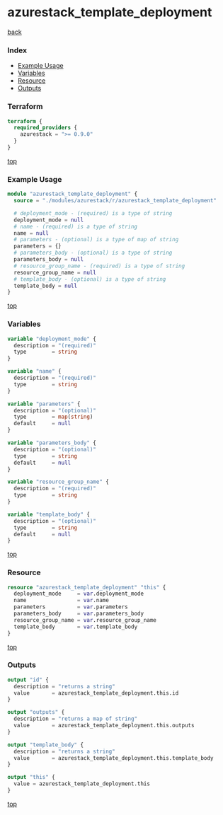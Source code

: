 # azurestack_template_deployment

[back](../azurestack.md)

### Index

- [Example Usage](#example-usage)
- [Variables](#variables)
- [Resource](#resource)
- [Outputs](#outputs)

### Terraform

```terraform
terraform {
  required_providers {
    azurestack = ">= 0.9.0"
  }
}
```

[top](#index)

### Example Usage

```terraform
module "azurestack_template_deployment" {
  source = "./modules/azurestack/r/azurestack_template_deployment"

  # deployment_mode - (required) is a type of string
  deployment_mode = null
  # name - (required) is a type of string
  name = null
  # parameters - (optional) is a type of map of string
  parameters = {}
  # parameters_body - (optional) is a type of string
  parameters_body = null
  # resource_group_name - (required) is a type of string
  resource_group_name = null
  # template_body - (optional) is a type of string
  template_body = null
}
```

[top](#index)

### Variables

```terraform
variable "deployment_mode" {
  description = "(required)"
  type        = string
}

variable "name" {
  description = "(required)"
  type        = string
}

variable "parameters" {
  description = "(optional)"
  type        = map(string)
  default     = null
}

variable "parameters_body" {
  description = "(optional)"
  type        = string
  default     = null
}

variable "resource_group_name" {
  description = "(required)"
  type        = string
}

variable "template_body" {
  description = "(optional)"
  type        = string
  default     = null
}
```

[top](#index)

### Resource

```terraform
resource "azurestack_template_deployment" "this" {
  deployment_mode     = var.deployment_mode
  name                = var.name
  parameters          = var.parameters
  parameters_body     = var.parameters_body
  resource_group_name = var.resource_group_name
  template_body       = var.template_body
}
```

[top](#index)

### Outputs

```terraform
output "id" {
  description = "returns a string"
  value       = azurestack_template_deployment.this.id
}

output "outputs" {
  description = "returns a map of string"
  value       = azurestack_template_deployment.this.outputs
}

output "template_body" {
  description = "returns a string"
  value       = azurestack_template_deployment.this.template_body
}

output "this" {
  value = azurestack_template_deployment.this
}
```

[top](#index)